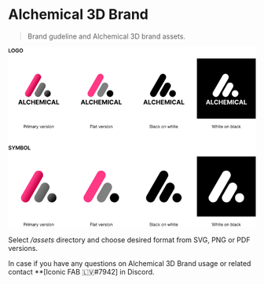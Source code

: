 # Alchemical 3D Brand

> Brand gudeline and Alchemical 3D brand assets.

![Alchemical 3D master guideline!](/images/alchemical-cd-master-guideline.png "Alchemical 3D master guideline")

Select */assets* directory and choose desired format from SVG, PNG or PDF versions.

In case if you have any questions on Alchemical 3D Brand usage or related contact **[Iconic FAB 🇱🇻#7942] in Discord.
